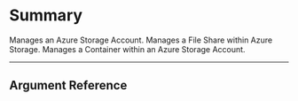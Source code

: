 # Summary
Manages an Azure Storage Account.
Manages a File Share within Azure Storage.
Manages a Container within an Azure Storage Account.

---

## Argument Reference

